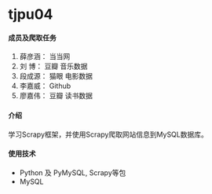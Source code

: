 # tjpu04

#### 成员及爬取任务
1. 薛彦涵： 当当网
2. 刘  博： 豆瓣    音乐数据
3. 段成源： 猫眼    电影数据
4. 李嘉威： Github
5. 廖嘉伟： 豆瓣    读书数据

#### 介绍
学习Scrapy框架，并使用Scrapy爬取网站信息到MySQL数据库。

#### 使用技术
- Python 及 PyMySQL, Scrapy等包
- MySQL